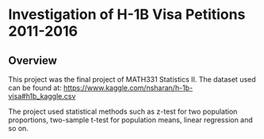 # Investigation of H-1B Visa Petitions 2011-2016
## Overview
This project was the final project of MATH331 Statistics II. The dataset used can be found at: https://www.kaggle.com/nsharan/h-1b-visa#h1b_kaggle.csv

The project used statistical methods such as z-test for two population proportions, two-sample t-test for population means, linear regression and so on.
